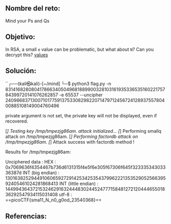 ## Nombre del reto:
Mind your Ps and Qs

## Objetivo:
In RSA, a small `e` value can be problematic, but what about `N`? Can you decrypt this? [values](https://mercury.picoctf.net/static/38f30029ab93478310e906d3d084a4c1/values)

## Solución:
``┌──(kali㉿kali)-[~/mind]
└─$ python3 flag.py -n 831416828080417866340504968188990032810316193533653516022175784399720141076262857 -e 65537 --uncipher 240986837130071017759137533082982207147971245672412893755780400885108149004760496


private argument is not set, the private key will not be displayed, even if recovered.

[*] Testing key /tmp/tmpezjg86am.
attack initialized...
[*] Performing smallq attack on /tmp/tmpezjg86am.
[*] Performing factordb attack on /tmp/tmpezjg86am.
[*] Attack success with factordb method !

Results for /tmp/tmpezjg86am:

Unciphered data :
HEX : 0x7069636f4354467b736d6131315f4e5f6e305f67306f645f32333534303336387d
INT (big endian) : 13016382529449106065927291425342535437996222135352905256639592405461024281868413
INT (little endian) : 14499436437215324629163244483024452477715848127212044465501836292547934115031408
utf-8 : ==picoCTF{sma11_N_n0_g0od_23540368}==

## Referencias: